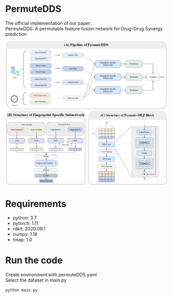 # PermuteDDS
The official implementation of our paper:  
PermuteDDS: A permutable feature fusion network for Drug-Drug Synergy prediction

![](PermuteDDS.jpg)

# Requirements
* python: 3.7
* pytorch: 1.11
* rdkit: 2020.09.1
* numpy: 1.18
* tmap: 1.0

# Run the code
Create environment with permuteDDS.yaml  
Select the dataset in main.py
```
python main.py
```